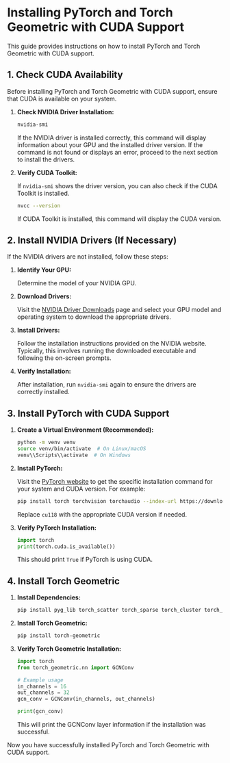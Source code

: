 # Installing PyTorch and Torch Geometric with CUDA Support

This guide provides instructions on how to install PyTorch and Torch Geometric with CUDA support.

## 1. Check CUDA Availability

Before installing PyTorch and Torch Geometric with CUDA support, ensure that CUDA is available on your system.

1.  **Check NVIDIA Driver Installation:**

    ```bash
    nvidia-smi
    ```

    If the NVIDIA driver is installed correctly, this command will display information about your GPU and the installed driver version. If the command is not found or displays an error, proceed to the next section to install the drivers.

2.  **Verify CUDA Toolkit:**

    If `nvidia-smi` shows the driver version, you can also check if the CUDA Toolkit is installed.

    ```bash
    nvcc --version
    ```

    If CUDA Toolkit is installed, this command will display the CUDA version.

## 2. Install NVIDIA Drivers (If Necessary)

If the NVIDIA drivers are not installed, follow these steps:

1.  **Identify Your GPU:**

    Determine the model of your NVIDIA GPU.

2.  **Download Drivers:**

    Visit the [NVIDIA Driver Downloads](https://www.nvidia.com/Download/index.aspx) page and select your GPU model and operating system to download the appropriate drivers.

3.  **Install Drivers:**

    Follow the installation instructions provided on the NVIDIA website. Typically, this involves running the downloaded executable and following the on-screen prompts.

4.  **Verify Installation:**

    After installation, run `nvidia-smi` again to ensure the drivers are correctly installed.

## 3. Install PyTorch with CUDA Support

1.  **Create a Virtual Environment (Recommended):**

    ```bash
    python -m venv venv
    source venv/bin/activate  # On Linux/macOS
    venv\\Scripts\\activate  # On Windows
    ```

2.  **Install PyTorch:**

    Visit the [PyTorch website](https://pytorch.org/) to get the specific installation command for your system and CUDA version.  For example:

    ```bash
    pip install torch torchvision torchaudio --index-url https://download.pytorch.org/whl/cu118
    ```

    Replace `cu118` with the appropriate CUDA version if needed.

3.  **Verify PyTorch Installation:**

    ```python
    import torch
    print(torch.cuda.is_available())
    ```

    This should print `True` if PyTorch is using CUDA.

## 4. Install Torch Geometric

1.  **Install Dependencies:**

    ```bash
    pip install pyg_lib torch_scatter torch_sparse torch_cluster torch_spline_conv -f https://data.pyg.org/whl/torch-${torch.__version__}.html
    ```

2.  **Install Torch Geometric:**

    ```bash
    pip install torch-geometric
    ```

3.  **Verify Torch Geometric Installation:**

    ```python
    import torch
    from torch_geometric.nn import GCNConv

    # Example usage
    in_channels = 16
    out_channels = 32
    gcn_conv = GCNConv(in_channels, out_channels)

    print(gcn_conv)
    ```

    This will print the GCNConv layer information if the installation was successful.

Now you have successfully installed PyTorch and Torch Geometric with CUDA support.